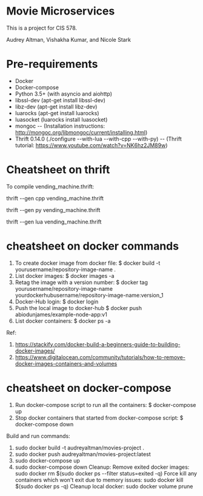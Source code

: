 # Movie Microservices

This is a project for CIS 578.

Audrey Altman, Vishakha Kumar, and Nicole Stark

# Pre-requirements

- Docker
- Docker-compose
- Python 3.5+ (with asyncio and aiohttp)
- libssl-dev (apt-get install libssl-dev)
- libz-dev (apt-get install libz-dev)
- luarocks (apt-get install luarocks)
- luasocket (luarocks install luasocket)
- mongoc
-- (Installation instructions: http://mongoc.org/libmongoc/current/installing.html)
- Thrift 0.14.0 (./configure --with-lua --with-cpp --with-py)
-- (Thrift tutorial: https://www.youtube.com/watch?v=NK6hz2JM89w)

# Cheatsheet on thrift 

To compile vending_machine.thrift:

thrift --gen cpp vending_machine.thrift

thrift --gen py vending_machine.thrift

thrift --gen lua vending_machine.thrift

# cheatsheet on docker commands

1. To create docker image from docker file:
$ docker build -t yourusername/repository-image-name .
2. List docker images:
$ docker images -a
3. Retag the image with a version number: 
$ docker tag yourusername/repository-image-name yourdockerhubusername/repository-image-name:version_1
4. Docker-Hub login:
$ docker login
5. Push the local image to docker-hub
$ docker push abiodunjames/example-node-app:v1 
6. List docker containers:
$ docker ps -a

Ref: 
1. https://stackify.com/docker-build-a-beginners-guide-to-building-docker-images/
2. https://www.digitalocean.com/community/tutorials/how-to-remove-docker-images-containers-and-volumes

# cheatsheet on docker-compose

1. Run docker-compose script to run all the containers:
$ docker-compose up
2. Stop docker containers that started from docker-compose script:
$ docker-compose down

Build and run commands:
1. sudo docker build -t audreyaltman/movies-project .
2. sudo docker push audreyaltman/movies-project:latest
3. sudo docker-compose up
4. sudo docker-compose down
Cleanup:
Remove exited docker images: sudo docker rm $(sudo docker ps --filter status=exited -q)
Force kill any containers which won't exit due to memory issues: sudo docker kill $(sudo docker ps -q)
Cleanup local docker: sudo docker volume prune
